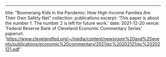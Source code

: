 ---
title: "Boomerang Kids in the Pandemic: How High-Income Families Are Their Own Safety Net"
collection: publications
excerpt: 'This paper is about the number 1. The number 2 is left for future work.'
date: 2021-12-20
venue: 'Federal Reserve Bank of Cleveland Economic Commentary Series'
paperurl: 'https://www.clevelandfed.org/~/media/content/newsroom%20and%20events/publications/economic%20commentary/2021/ec%20202121/ec%20202121.pdf'
